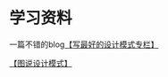 # 学习资料

一篇不错的blog[【写最好的设计模式专栏】](https://www.kancloud.cn/digest/xing-designpattern)

[【图说设计模式】](https://design-patterns.readthedocs.io/zh_CN/latest/index.html)
